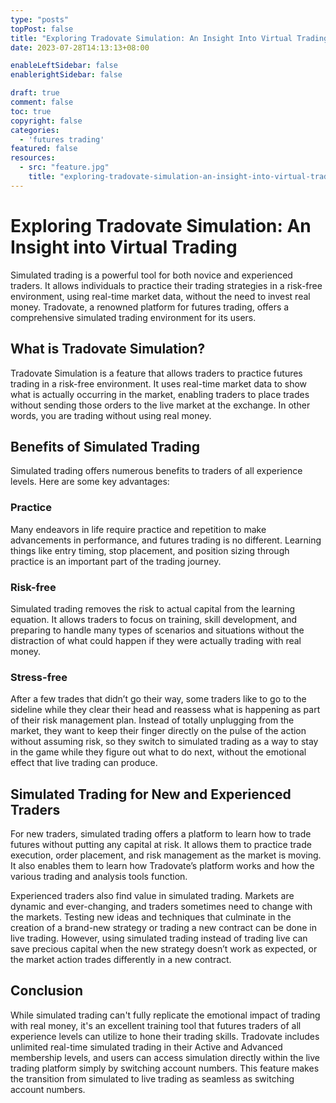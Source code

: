 ```yaml
---
type: "posts"
topPost: false
title: "Exploring Tradovate Simulation: An Insight Into Virtual Trading"
date: 2023-07-28T14:13:13+08:00

enableLeftSidebar: false
enablerightSidebar: false

draft: true
comment: false
toc: true
copyright: false
categories: 
  - 'futures trading'
featured: false
resources: 
  - src: "feature.jpg"
    title: "exploring-tradovate-simulation-an-insight-into-virtual-trading"
---
```


# Exploring Tradovate Simulation: An Insight into Virtual Trading

Simulated trading is a powerful tool for both novice and experienced traders. It allows individuals to practice their trading strategies in a risk-free environment, using real-time market data, without the need to invest real money. Tradovate, a renowned platform for futures trading, offers a comprehensive simulated trading environment for its users.

## What is Tradovate Simulation?

Tradovate Simulation is a feature that allows traders to practice futures trading in a risk-free environment. It uses real-time market data to show what is actually occurring in the market, enabling traders to place trades without sending those orders to the live market at the exchange. In other words, you are trading without using real money.

## Benefits of Simulated Trading

Simulated trading offers numerous benefits to traders of all experience levels. Here are some key advantages:

### Practice

Many endeavors in life require practice and repetition to make advancements in performance, and futures trading is no different. Learning things like entry timing, stop placement, and position sizing through practice is an important part of the trading journey.

### Risk-free

Simulated trading removes the risk to actual capital from the learning equation. It allows traders to focus on training, skill development, and preparing to handle many types of scenarios and situations without the distraction of what could happen if they were actually trading with real money.

### Stress-free

After a few trades that didn’t go their way, some traders like to go to the sideline while they clear their head and reassess what is happening as part of their risk management plan. Instead of totally unplugging from the market, they want to keep their finger directly on the pulse of the action without assuming risk, so they switch to simulated trading as a way to stay in the game while they figure out what to do next, without the emotional effect that live trading can produce.

## Simulated Trading for New and Experienced Traders

For new traders, simulated trading offers a platform to learn how to trade futures without putting any capital at risk. It allows them to practice trade execution, order placement, and risk management as the market is moving. It also enables them to learn how Tradovate’s platform works and how the various trading and analysis tools function.

Experienced traders also find value in simulated trading. Markets are dynamic and ever-changing, and traders sometimes need to change with the markets. Testing new ideas and techniques that culminate in the creation of a brand-new strategy or trading a new contract can be done in live trading. However, using simulated trading instead of trading live can save precious capital when the new strategy doesn’t work as expected, or the market action trades differently in a new contract.

## Conclusion

While simulated trading can't fully replicate the emotional impact of trading with real money, it's an excellent training tool that futures traders of all experience levels can utilize to hone their trading skills. Tradovate includes unlimited real-time simulated trading in their Active and Advanced membership levels, and users can access simulation directly within the live trading platform simply by switching account numbers. This feature makes the transition from simulated to live trading as seamless as switching account numbers.
